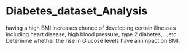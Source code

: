 # Diabetes_dataset_Analysis
having a high BMI increases chance of developing certain illnesses including heart disease, high blood pressure, type 2 diabetes,...,etc.
Determine whether the rise in Glucose levels have an impact on BMI.
